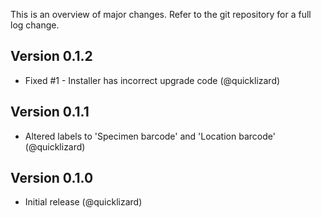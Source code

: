 This is an overview of major changes. Refer to the git repository for a full log change.

Version 0.1.2
-------------
- Fixed #1 - Installer has incorrect upgrade code (@quicklizard)

Version 0.1.1
-------------
- Altered labels to 'Specimen barcode' and 'Location barcode' (@quicklizard)

Version 0.1.0
-----------
- Initial release (@quicklizard)
